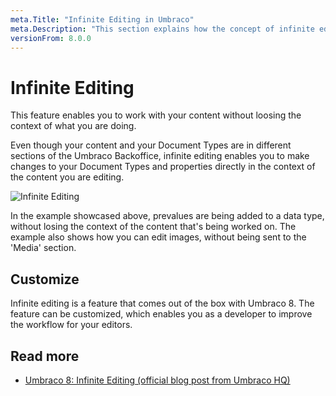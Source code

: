 ```yaml
---
meta.Title: "Infinite Editing in Umbraco"
meta.Description: "This section explains how the concept of infinite editing in the Umbraco backoffice works."
versionFrom: 8.0.0
---
```


# Infinite Editing

This feature enables you to work with your content without loosing the context of what you are doing.

Even though your content and your Document Types are in different sections of the Umbraco Backoffice, infinite editing enables you to make changes to your Document Types and properties directly in the context of the content you are editing.

![Infinite Editing](images/Infinite-editing.gif)

In the example showcased above, prevalues are being added to a data type, without losing the context of the content that's being worked on. The example also shows how you can edit images, without being sent to the 'Media' section.

## Customize

Infinite editing is a feature that comes out of the box with Umbraco 8. The feature can be customized, which enables you as a developer to improve the workflow for your editors.

## Read more

- [Umbraco 8: Infinite Editing (official blog post from Umbraco HQ)](https://umbraco.com/blog/umbraco-8-infinite-editing/)
